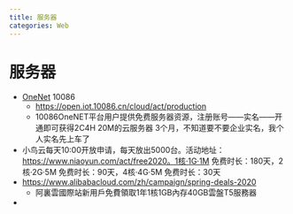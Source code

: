 ```yaml
---
title: 服务器
categories: Web
---
```


# 服务器

- [OneNet](https://open.iot.10086.cn/) 10086
  - https://open.iot.10086.cn/cloud/act/production
  - 10086OneNET平台用户提供免费服务器资源，注册账号——实名——开通即可获得2C4H 20M的云服务器 3个月，不知道要不要企业实名，我个人实名先上车了
- 小鸟云每天10:00开放申请，每天放出5000台。活动地址：https://www.niaoyun.com/act/free2020。1核·1G·1M 免费时长：180天，2核·2G·5M 免费时长：90天，4核·4G·5M 免费时长：30天
- https://www.alibabacloud.com/zh/campaign/spring-deals-2020
  - 阿裏雲國際站新用戶免費領取1年1核1GB內存40GB雲盤T5服務器
- 



